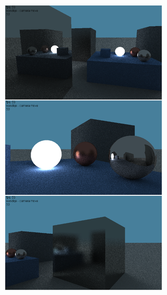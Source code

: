 ![This is an image](Screenshots/image1.png)
![This is an image](Screenshots/image2.png)
![This is an image](Screenshots/image3.png)
